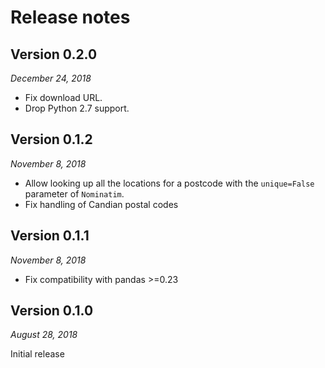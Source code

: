 # Release notes

## Version 0.2.0

*December 24, 2018*

 - Fix download URL.
 - Drop Python 2.7 support.

## Version 0.1.2

*November 8, 2018*

 - Allow looking up all the locations for a postcode with the
   `unique=False` parameter of `Nominatim`.
 - Fix handling of Candian postal codes

## Version 0.1.1

*November 8, 2018*

 - Fix compatibility with pandas >=0.23

## Version 0.1.0

*August 28, 2018*

Initial release
